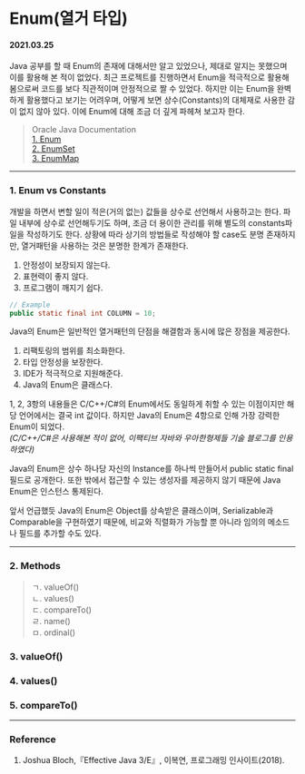 # Enum(열거 타입)

#### 2021.03.25

Java 공부를 할 때 Enum의 존재에 대해서만 알고 있었으나, 제대로 알지는 못했으며 이를 활용해 본 적이 없었다. 최근 프로젝트를 진행하면서 Enum을 적극적으로 활용해봄으로써 코드를 보다 직관적이며 안정적으로 짤 수 있었다. 하지만 이는 Enum을 완벽하게 활용했다고 보기는 어려우며, 어떻게 보면 상수(Constants)의 대체재로 사용한 감이 없지 않아 있다. 이에 Enum에 대해 조금 더 깊게 파헤쳐 보고자 한다.

> Oracle Java Documentation <br> [1. Enum](https://docs.oracle.com/javase/8/docs/api/java/lang/Enum.html) <br> [2. EnumSet](https://docs.oracle.com/javase/8/docs/api/java/util/EnumSet.html) <br> [3. EnumMap](https://docs.oracle.com/javase/8/docs/api/java/util/EnumMap.html)

---

### 1. Enum vs Constants

개발을 하면서 변할 일이 적은(거의 없는) 값들을 상수로 선언해서 사용하고는 한다. 파일 내부에 상수로 선언해두기도 하며, 조금 더 용이한 관리를 위해 별도의 constants파일을 작성하기도 한다. 상황에 따라 상기의 방법들로 작성해야 할 case도 분명 존재하지만, 열거패턴을 사용하는 것은 분명한 한계가 존재한다.

1.  안정성이 보장되지 않는다.
2.  표현력이 좋지 않다.
3.  프로그램이 깨지기 쉽다.

```java
// Example
public static final int COLUMN = 10;
```

Java의 Enum은 일반적인 열거패턴의 단점을 해결함과 동시에 많은 장점을 제공한다.

1. 리팩토링의 범위를 최소화한다.
2. 타입 안정성을 보장한다.
3. IDE가 적극적으로 지원해준다.
4. Java의 Enum은 클래스다.

1, 2, 3항의 내용들은 C/C++/C#의 Enum에서도 동일하게 취할 수 있는 이점이지만 해당 언어에서는 결국 int 값이다. 하지만 Java의 Enum은 4항으로 인해 가장 강력한 Enum이 되었다. <br>
_(C/C++/C#은 사용해본 적이 없어, 이팩티브 자바와 우아한형제들 기술 블로그를 인용하였다)_

Java의 Enum은 상수 하나당 자신의 Instance를 하나씩 만들어서 public static final 필드로 공개한다. 또한 밖에서 접근할 수 있는 생성자를 제공하지 않기 때문에 Java Enum은 인스턴스 통제된다.

앞서 언급했듯 Java의 Enum은 Object를 상속받은 클래스이며, Serializable과 Comparable을 구현하였기 때문에, 비교와 직렬화가 가능할 뿐 아니라 임의의 메소드나 필드를 추가할 수도 있다.

---

### 2. Methods

> ㄱ. valueOf() <br> ㄴ. values() <br> ㄷ. compareTo() <br> ㄹ. name() <br> ㅁ. ordinal()

### 3. valueOf()

### 4. values()

### 5. compareTo()

---

### Reference

1. Joshua Bloch,『Effective Java 3/E』, 이복연, 프로그래밍 인사이트(2018).
